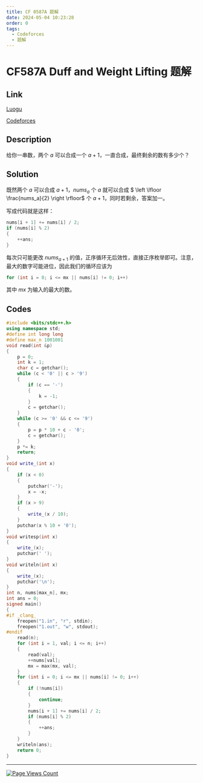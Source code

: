 ```yaml
---
title: CF 0587A 题解
date: 2024-05-04 10:23:28
order: 0
tags:
  - Codeforces
  - 题解
---
```

<!---->
<!--more-->

# CF587A Duff and Weight Lifting 题解

## Link

[Luogu](https://www.luogu.com.cn/problem/CF587A)

[Codeforces](https://codeforces.com/problemset/problem/587/A)

## Description

给你一串数，两个 $a$ 可以合成一个 $a + 1$，一直合成，最终剩余的数有多少个？

## Solution

既然两个 $a$ 可以合成 $a + 1$，$nums_a$ 个 $a$ 就可以合成 $ \left \lfloor \frac{nums_a}{2} \right \rfloor$ 个 $a + 1$，同时若剩余，答案加一。

写成代码就是这样：

```cpp
nums[i + 1] += nums[i] / 2;
if (nums[i] % 2)
{
    ++ans;
}
```

每次只可能更改 $nums_{a + 1}$ 的值，正序循环无后效性，直接正序枚举即可。注意，最大的数字可能进位，因此我们的循环应该为

```cpp
for (int i = 0; i <= mx || nums[i] != 0; i++)
```

其中 $mx$ 为输入的最大的数。

## Codes

```cpp
#include <bits/stdc++.h>
using namespace std;
#define int long long
#define max_n 1001001
void read(int &p)
{
    p = 0;
    int k = 1;
    char c = getchar();
    while (c < '0' || c > '9')
    {
        if (c == '-')
        {
            k = -1;
        }
        c = getchar();
    }
    while (c >= '0' && c <= '9')
    {
        p = p * 10 + c - '0';
        c = getchar();
    }
    p *= k;
    return;
}
void write_(int x)
{
    if (x < 0)
    {
        putchar('-');
        x = -x;
    }
    if (x > 9)
    {
        write_(x / 10);
    }
    putchar(x % 10 + '0');
}
void writesp(int x)
{
    write_(x);
    putchar(' ');
}
void writeln(int x)
{
    write_(x);
    putchar('\n');
}
int n, nums[max_n], mx;
int ans = 0;
signed main()
{
#if _clang_
    freopen("1.in", "r", stdin);
    freopen("1.out", "w", stdout);
#endif
    read(n);
    for (int i = 1, val; i <= n; i++)
    {
        read(val);
        ++nums[val];
        mx = max(mx, val);
    }
    for (int i = 0; i <= mx || nums[i] != 0; i++)
    {
        if (!nums[i])
        {
            continue;
        }
        nums[i + 1] += nums[i] / 2;
        if (nums[i] % 2)
        {
            ++ans;
        }
    }
    writeln(ans);
    return 0;
}
```

---

[![Page Views Count](https://badges.toozhao.com/badges/01GXQGTX3Q9S9FMKWNMRG4REBS/orange.svg)](https://badges.toozhao.com/stats/01GXQGTX3Q9S9FMKWNMRG4REBS "Get your own page views count badge on badges.toozhao.com")
